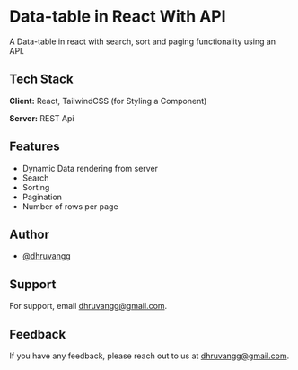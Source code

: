 # Data-table in React With API

A Data-table in react with search, sort and paging functionality using an API. 


## Tech Stack

**Client:** React, TailwindCSS (for Styling a Component)

**Server:** REST Api


## Features

- Dynamic Data rendering from server
- Search
- Sorting
- Pagination
- Number of rows per page


## Author

- [@dhruvangg](https://github.com/dhruvangg)


## Support

For support, email dhruvangg@gmail.com.


## Feedback

If you have any feedback, please reach out to us at dhruvangg@gmail.com.

